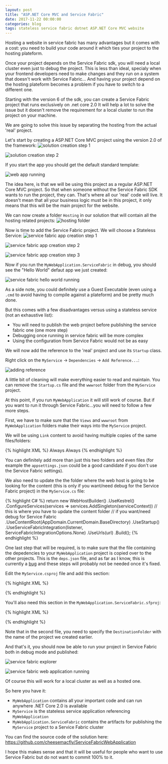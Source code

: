```yaml
---
layout: post
title: "ASP.NET Core MVC and Service Fabric"
date: 2017-11-22 00:00:00
categories: blog
tags: stateless service fabric dotnet ASP.NET Core MVC website
---
```


Hosting a website in service fabric has many advantages but it comes with a cost: you need to build your code around it which ties your project to the hosting plateform.

Once your project depends on the Service Fabric sdk, you will need a local cluster even just to debug the project. 
This is less than ideal, specialy when your frontend developers need to make changes and they run on a system that doesn't work with Service Fabric...
And having your project depend on the hosting plateform becomes a problem if you have to switch to a different one.

Starting with the version 6 of the sdk, you can create a Service Fabric project that runs exclusively on .net core 2.0
It will help a lot to solve the issue but it doesn't remove the requirement for a local cluster to run the project on your machine.

We are going to solve this issue by separating the hosting from the actual 'real' project.

Let's start by creating a ASP.NET Core MVC project using the version 2.0 of the framework:
![solution creation step 1](/assets/images/service-fabric-web-application/solution_creation_step1.png)

![solution creation step 2](/assets/images/service-fabric-web-application/solution_creation_step2.png)

If you start the app you should get the default standard template:

![web app running](/assets/images/service-fabric-web-application/web_app_running.png)

The idea here, is that we will be using this project as a regular ASP.NET Core MVC project.
So that when someone without the Service Fabric SDK wants to run the project, they can.
That's where all our 'real' code will live.
It doesn't mean that all your business logic must be in this project, it only means that this will be the main project for the website.

We can now create a folder `Hosting` in our solution that will contain all the hosting related projects:
![hosting folder](/assets/images/service-fabric-web-application/hosting_folder.png)

Now is time to add the Service Fabric project. We will choose a Stateless Service:
![service fabric app creation step 1](/assets/images/service-fabric-web-application/sf_app_creation_step1.png)

![service fabric app creation step 2](/assets/images/service-fabric-web-application/sf_app_creation_step2.png)

![service fabric app creation step 3](/assets/images/service-fabric-web-application/sf_app_creation_step3.png)

Now if you run the `MyWebApplication.ServiceFabric` in debug, you should see the "Hello World" defaut app we just created:

![service fabric hello world running](/assets/images/service-fabric-web-application/sf_hello_world_running.png)

As a side note, you could definitely use a Guest Executable (even using a `.cmd` to avoid having to compile against a plateform) and be pretty much done.

But this comes with a few disadvantages versus using a stateless service (not an exhaustive list):

* You will need to publish the web project before publishing the service fabric one (one more step)
* Debugging once running in service fabric will be more complex
* Using the configuration from Service Fabric would not be as easy

We will now add the reference to the 'real' project and use its `Startup` class.

Right click on the `MyService` -> `Dependencies` -> `Add Reference...`:

![adding reference](/assets/images/service-fabric-web-application/adding_reference.png)

A little bit of cleaning will make everything easier to read and maintain.
You can remove the `Startup.cs` file and the `wwwroot` folder from the `MyService` project.

At this point, if you run `MyWebApplication` it will still work of course.
But if you want to run it through Service Fabric...you will need to follow a few more steps.

First, we have to make sure that the `Views` and `wwwroot` from `MyWebApplication` folders make their ways into the `MyService` project.

We will be using `Link` content to avoid having multiple copies of the same files/folders:

{% highlight XML %}
<ItemGroup>
  <Content Include="..\MyWebApplication\Views\**\*.*" Link="Views\%(RecursiveDir)%(Filename)%(Extension)">
    <CopyToOutputDirectory>Always</CopyToOutputDirectory>
  </Content>
  <Content Include="..\MyWebApplication\wwwroot\**\*.*" Link="wwwroot\%(RecursiveDir)%(Filename)%(Extension)">
    <CopyToOutputDirectory>Always</CopyToOutputDirectory>
  </Content>
</ItemGroup>
{% endhighlight %}

You can definitely add more than just this two folders and even files (for example the `appsettings.json` could be a good candidate if you don't use the Service Fabric settings).

We also need to update the the folder where the web host is going to be looking for the content (this is only if you want/need debug for the Service Fabric project) in the `MyService.cs` file:

{% highlight C# %}
return new WebHostBuilder()
            .UseKestrel()
            .ConfigureServices(services => services.AddSingleton(serviceContext))
            // this is where you have to update the content folder
            // if you want/need debug for Service Fabric
            .UseContentRoot(AppDomain.CurrentDomain.BaseDirectory)
            .UseStartup<Startup>()
            .UseServiceFabricIntegration(listener, ServiceFabricIntegrationOptions.None)
            .UseUrls(url)
            .Build();
{% endhighlight %}

One last step that will be required, is to make sure that the file containing the depedencies to your `MyWebApplication` project is copied over to the other projects.
This is the `deps.json` file, and as far as I know, this is currently a [bug](https://github.com/NuGet/Home/issues/4412) and these steps will probably not be needed once it's fixed.

Edit the `MyService.csproj` file and add this section:

{% highlight XML %}
<!--
  Work around https://github.com/NuGet/Home/issues/4412. MVC uses DependencyContext.Load() which looks next to a .dll
  for a .deps.json. Information isn't available elsewhere. Need the .deps.json file for all web site applications.
-->
<Target Name="PostBuild" AfterTargets="PostBuildEvent">
  <ItemGroup>
    <DepsFilePaths Include="$([System.IO.Path]::ChangeExtension('%(_ResolvedProjectReferencePaths.FullPath)', '.deps.json'))" />
  </ItemGroup>
  <Copy SourceFiles="%(DepsFilePaths.FullPath)" DestinationFolder="$(OutputPath)" Condition="Exists('%(DepsFilePaths.FullPath)')" />
</Target>
{% endhighlight %}

You'll also need this section in the `MyWebApplication.ServiceFabric.sfproj`:

{% highlight XML %}
<!--
  Work around https://github.com/NuGet/Home/issues/4412. MVC uses DependencyContext.Load() which looks next to a .dll
  for a .deps.json. Information isn't available elsewhere. Need the .deps.json file for all web site applications.
-->
<Target Name="AfterPackage" AfterTargets="Package">
  <ItemGroup>
    <DepsFilePaths Include="$([System.IO.Path]::GetDirectoryName('%(_ResolvedProjectReferencePaths.FullPath)'))\*.deps.json" />
  </ItemGroup>
  <Copy SourceFiles="@(DepsFilePaths)" DestinationFolder="$(PackageLocation)\MyServicePkg\Code" />
</Target>
{% endhighlight %}

Note that in the second file, you need to specify the `DestinationFolder` with the name of the project we created earlier.

And that's it, you should now be able to run your project in Service Fabric both in debug mode and published:

![service fabric explorer](/assets/images/service-fabric-web-application/sf_explorer.png)

![service fabric web application running](/assets/images/service-fabric-web-application/sf_web_app_running.png)

Of course this will work for a local cluster as well as a hosted one.

So here you have it:

* `MyWebApplication` contains all your important code and can run anywhere .NET Core 2.0 is available
* `MyService` is the stateless service application referencing `MyWebApplication`
* `MyWebApplication.ServiceFabric` contains the artifacts for publishing the `MyService` project to a Service Fabric cluster

You can find the source code of the solution here: <https://github.com/cheesemacfly/ServiceFabricWebApplication>

I hope this makes sense and that it will be useful for people who want to use Service Fabric but do not want to commit 100% to it.